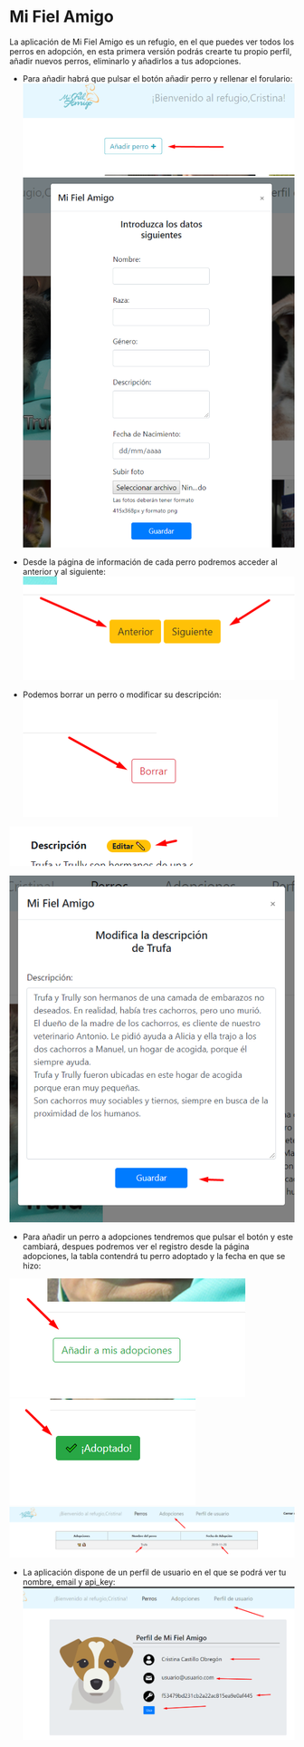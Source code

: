 <h1> Mi Fiel Amigo </h1>

La aplicación de Mi Fiel Amigo es un refugio, en el que puedes ver todos los perros en adopción, en esta primera versión podrás crearte tu propio perfil, añadir nuevos perros, eliminarlo y añadirlos a tus adopciones.

- Para añadir habrá que pulsar el botón añadir perro y rellenar el forulario:
![Pulsar botón](/assets/aniadir1.png "Añadir Perro")
![Modal](/assets/aniadir2.png "Añadir Perro")

- Desde la página de información de cada perro podremos acceder al anterior y al siguiente:
![Botones](/assets/antsig.png "Anterior y siguiente")

- Podemos borrar un perro o modificar su descripción:
![Botones](/assets/borrar.png "Borrar Perro")

![Botones](/assets/editar.png "Modificar Descripción")

![Botones](/assets/editar2.png "Modificar Descripción")

- Para añadir un perro a adopciones tendremos que pulsar el botón y este cambiará, despues podremos ver el registro desde la página adopciones, la tabla contendrá tu perro adoptado y la fecha en que se hizo:

![Botones](/assets/adop.png "Añadir a adopciones")
![Botones](/assets/adop2.png "Adoptado")
![Tabla](/assets/tabla.png "Tabla adopciones")

- La aplicación dispone de un perfil de usuario en el que se podrá ver tu nombre, email y api_key:
![Tabla](/assets/perfilusu.png "Perfil de usuario")
